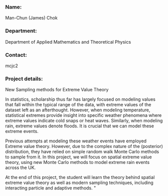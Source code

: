 ### Name:
Man-Chun (James) Chok

### Department:
Department of Applied Mathematics and Theoretical Physics

### Contact:
mcjc2

### Project details:
New Sampling methods for Extreme Value Theory

In statistics, scholarship thus far has largely focused on modeling values that fall within the typical range of the data, with extreme values of the dataset left as an afterthought. However, when modeling temperature, statistical extremes provide insight into specific weather phenomena where extreme values indicate cold snaps or heat waves. Similarly, when modeling rain, extreme values denote floods. It is crucial that we can model these extreme events.

Previous attempts at modeling these weather events have employed Extreme value theory. However, due to the complex nature of the (posterior) distribution, they have relied on simple random walk Monte Carlo methods to sample from it. In this project, we will focus on spatial extreme value theory, using new Monte Carlo methods to model extreme rain events across the UK. 

At the end of this project, the student will learn the theory behind spatial extreme value theory as well as modern sampling techniques, including interacting particle and adaptive methods. "
